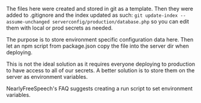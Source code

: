 The files here were created and stored in git as a template.
Then they were added to .gitignore and the index updated as such:
`git update-index --assume-unchanged serverconfig/production/database.php`
so you can edit them with local or prod secrets as needed.


The purpose is to store environment specific configuration data here.
Then let an npm script from package.json copy the file into the server dir when deploying.

This is not the ideal solution as it requires everyone deploying to production
to have access to all of our secrets. A better solution is to store them on
the server as environment variables.

NearlyFreeSpeech's FAQ suggests creating a run script to set environment variables.
